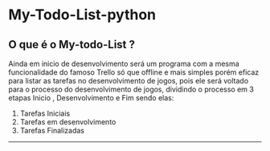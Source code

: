 # My-Todo-List-python

## O que é o My-todo-List ?
Ainda em inicio de desenvolvimento será um programa com a mesma funcionalidade do famoso Trello só que offline
e mais simples porém eficaz para listar as tarefas no desenvolvimento de jogos, pois ele será voltado para o processo
do desenvolvimento de jogos, dividindo o processo em 3 etapas Inicio , Desenvolvimento e Fim sendo elas:

1. Tarefas Iniciais
1. Tarefas em desenvolvimento
1. Tarefas Finalizadas


-------------------------------------------------------------------------------
